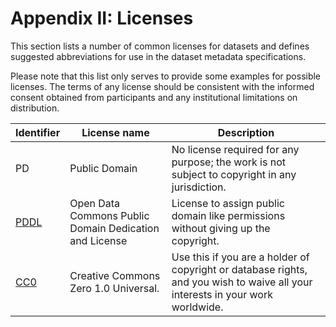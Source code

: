 # Appendix II: Licenses

This section lists a number of common licenses for datasets and defines
suggested abbreviations for use in the dataset metadata specifications.

Please note that this list only serves to provide some examples for possible
licenses.
The terms of any license should be consistent with the informed consent
obtained from participants and any institutional limitations on distribution.

| **Identifier** | **License name**                                       | **Description**                                                                                                                |
| ---------------| ------------------------------------------------------ | ------------------------------------------------------------------------------------------------------------------------------ |
| PD             | Public Domain                                          | No license required for any purpose; the work is not subject to copyright in any jurisdiction.                                 |
| [PDDL][pddl]   | Open Data Commons Public Domain Dedication and License | License to assign public domain like permissions without giving up the copyright.                                              |
| [CC0][cc0]     | Creative Commons Zero 1.0 Universal.                   | Use this if you are a holder of copyright or database rights, and you wish to waive all your interests in your work worldwide. |

<!-- Link Definitions -->

[pddl]: https://opendatacommons.org/licenses/pddl/

[cc0]: https://creativecommons.org/publicdomain/zero/1.0/
